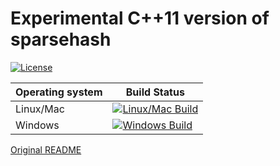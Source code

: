 # Experimental C++11 version of sparsehash

[![License](https://img.shields.io/badge/License-BSD%203--Clause-blue.svg)](https://opensource.org/licenses/BSD-3-Clause)

| Operating system  | Build Status |
| ------------- | ------------- |
| Linux/Mac  | [![Linux/Mac Build](https://travis-ci.org/sparsehash/sparsehash-c11.svg?branch=master)](https://travis-ci.org/sparsehash/sparsehash-c11)  |
| Windows  | [![Windows Build](https://ci.appveyor.com/api/projects/status/i2eikr5a5d6wf9u8/branch/master?svg=true)](https://ci.appveyor.com/project/Dekken/sparsehash-c11)  |

[Original README](https://github.com/sparsehash/sparsehash-c11/raw/master/README)